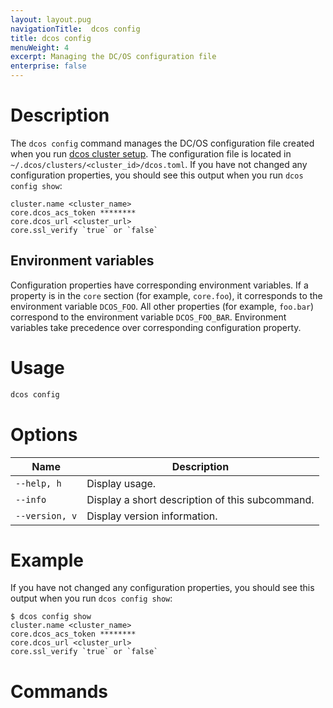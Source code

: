 ```yaml
---
layout: layout.pug
navigationTitle:  dcos config
title: dcos config
menuWeight: 4
excerpt: Managing the DC/OS configuration file
enterprise: false
---
```


# Description

The `dcos config` command manages the DC/OS configuration file created when you run [dcos cluster setup](/1.12/cli/command-reference/dcos-cluster/dcos-cluster-setup/). The configuration file is located in `~/.dcos/clusters/<cluster_id>/dcos.toml`. If you have not changed any configuration properties, you should see this output when you run `dcos config show`:

    cluster.name <cluster_name>
    core.dcos_acs_token ********
    core.dcos_url <cluster_url>
    core.ssl_verify `true` or `false`

## Environment variables
Configuration properties have corresponding environment variables. If a property is in the `core` section (for example, `core.foo`), it corresponds to the environment variable `DCOS_FOO`. All other properties (for example,  `foo.bar`) correspond to the environment variable `DCOS_FOO_BAR`. Environment variables take precedence over corresponding configuration property.

# Usage

```bash
dcos config
```

# Options


| Name |  Description |
|---------|-------------|
| `--help, h`   |   Display usage. |
| `--info`   |  Display a short description of this subcommand. |
| `--version, v`   |  Display version information. |

# Example

If you have not changed any configuration properties, you should see this output when you run `dcos config show`:

```
$ dcos config show
cluster.name <cluster_name>
core.dcos_acs_token ********
core.dcos_url <cluster_url>
core.ssl_verify `true` or `false`
```

# Commands

